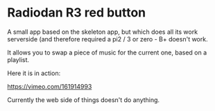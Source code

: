 Radiodan R3 red button
====

A small app based on the skeleton app, but which does all its work serverside (and 
therefore required a pi2 / 3 or zero - B+ doesn't work.

It allows you to swap a piece of music for the current one, based on a playlist.

Here it is in action:

https://vimeo.com/161914993

Currently the web side of things doesn't do anything.


